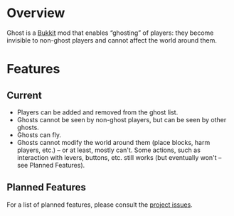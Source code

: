 Overview
========

Ghost is a [Bukkit](http://bukkit.org/) mod that enables “ghosting” of players: they become invisible to non-ghost
players and cannot affect the world around them.

Features
========

Current
-------

* Players can be added and removed from the ghost list.
* Ghosts cannot be seen by non-ghost players, but can be seen by other ghosts.
* Ghosts can fly.
* Ghosts cannot modify the world around them (place blocks, harm players, etc.) – or at least, mostly can't. Some
  actions, such as interaction with levers, buttons, etc. still works (but eventually won't – see Planned Features).

Planned Features
----------------------------------

For a list of planned features, please consult the [project issues](https://github.com/MrDOS/ghost/issues).